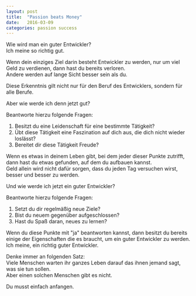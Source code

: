 ```yaml
---
layout: post
title:  "Passion beats Money"
date:   2016-03-09
categories: passion success
---
```


Wie wird man ein guter Entwickler?   
Ich meine so richtig gut.   

Wenn dein einziges Ziel darin besteht Entwickler zu werden, nur um viel Geld zu verdienen, dann hast du bereits verloren.   
Andere werden auf lange Sicht besser sein als du.   

Diese Erkenntnis gilt nicht nur für den Beruf des Entwicklers, sondern für alle Berufe.   

Aber wie werde ich denn jetzt gut?   

Beantworte hierzu folgende Fragen:   
1. Besitzt du eine Leidenschaft für eine bestimmte Tätigkeit?   
2. Übt diese Tätigkeit eine Faszination auf dich aus, die dich nicht wieder loslässt?   
3. Bereitet dir diese Tätigkeit Freude?   

Wenn es etwas in deinem Leben gibt, bei dem jeder dieser Punkte zutrifft, dann hast du etwas gefunden, auf dem du aufbauen kannst.   
Geld allein wird nicht dafür sorgen, dass du jeden Tag versuchen wirst, besser und besser zu werden.   

Und wie werde ich jetzt ein guter Entwickler?   

Beantworte hierzu folgende Fragen:   
1. Setzt du dir regelmäßig neue Ziele?   
2. Bist du neuem gegenüber aufgeschlossen?   
3. Hast du Spaß daran, neues zu lernen?   

Wenn du diese Punkte mit "ja" beantworten kannst, dann besitzt du bereits einige der Eigenschaften die es braucht, um ein guter Entwickler zu werden.   
Ich meine, ein richtig guter Entwickler.   

Denke immer an folgenden Satz:   
Viele Menschen warten ihr ganzes Leben darauf das ihnen jemand sagt, was sie tun sollen.   
Aber einen solchen Menschen gibt es nicht.   

Du musst einfach anfangen.
